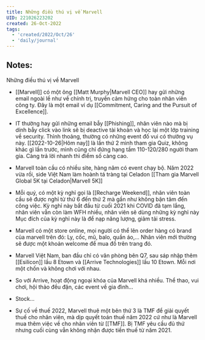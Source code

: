 ```yaml
---
title: Những điều thú vị về Marvell
UID: 221026223202
created: 26-Oct-2022
tags:
  - 'created/2022/Oct/26'
  - 'daily/journal'
---
```

## Notes:
Những điều thú vị về Marvell

- [[Marvell]] có một ông [[Matt Murphy|Marvell CEO]] hay gửi những email ngoài lề như về chính trị, truyền cảm hứng cho toàn nhân viên công ty. Đây là một email ví dụ [[Commitment, Caring and the Pursuit of Excellence]].

- IT thường hay gửi những email bẫy [[Phishing]], nhân viên nào mà bị dính bẫy click vào link sẽ bị deactive tài khoản và học lại một lớp training về security. Thỉnh thoảng, thường có những event đố vui có thưởng vụ này. [[2022-10-26|Hôm nay]] là lần thứ 2 mình tham gia Quiz, không khác gì lần trước, mình cũng chỉ đứng hạng tầm 110-120/280 người tham gia. Càng trả lời nhanh thì điểm số càng cao.

- Marvell toàn cầu có nhiều site, hàng năm có event chạy bộ. Năm 2022 vừa rồi, side Việt Nam làm hoành tá tràng tại Celadon [[Tham gia Marvell Global 5K tại Celadon|Marvell 5K]]

- Mỗi quý, có một kỳ nghỉ gọi là [[Recharge Weekend]], nhân viên toàn cầu sẽ được nghỉ từ thứ 6 đến thứ 2 mà gần như không bận tâm đến công việc. Kỳ nghỉ này bắt đầu từ cuối 2021 khi COVID đã tạm lắng, nhân viên vẫn còn làm WFH nhiều, nhân viên sẽ dùng những kỳ nghỉ này Mục đích của kỳ nghỉ này là để nạp năng lượng, giảm tải stress.

- Marvell có một store online, mọi người có thể lên order hàng có brand của marvell trên đó: Ly, cốc, mũ, balo, quần áo,... Nhân viên mới thường sẽ được một khoản welcome để mua đồ trên trang đó.

- Marvell Việt Nam, ban đầu chỉ có văn phòng bên Q7, sau sáp nhập thêm [[Esilicon]] lầu 8 Etown và [[Arrive Technologies]] lầu 10 Etown. Mỗi nơi một chốn và không chơi với nhau.

- So với Arrive, hoạt động ngoại khóa của Marvell khá nhiều. Thể thao, vui chơi, hội thảo đều đặn, các event về gia đình...

- Stock...

- Sự cố về thuế 2022, Marvell thuê một bên thứ 3 là TMF để giải quyết thuế cho nhân viên, mà dịp quyết toán thuế năm 2022 cứ như là Marvell mua thêm việc về cho nhân viên từ [[TMF]]. Bị TMF yêu cầu đủ thứ nhưng cuối cùng vẫn không nhận được tiền thuế từ năm 2021.
